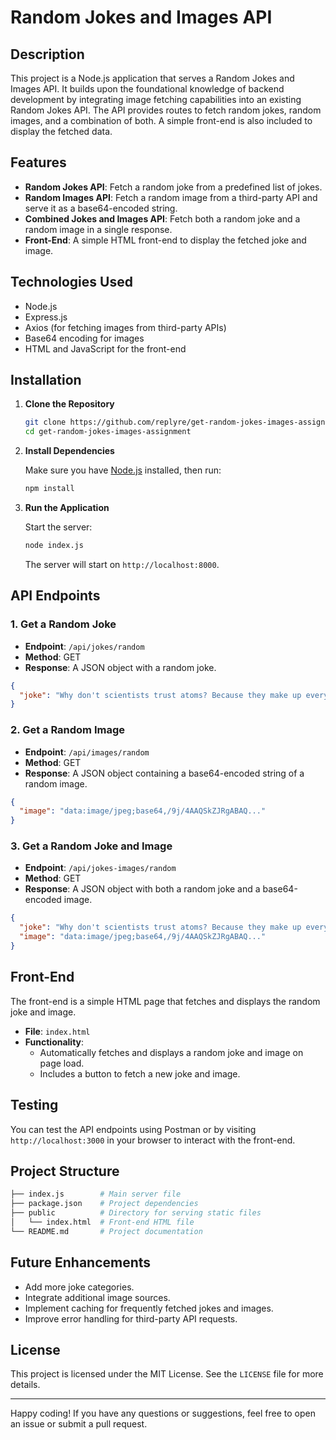 # Random Jokes and Images API

## Description

This project is a Node.js application that serves a Random Jokes and Images API. It builds upon the foundational knowledge of backend development by integrating image fetching capabilities into an existing Random Jokes API. The API provides routes to fetch random jokes, random images, and a combination of both. A simple front-end is also included to display the fetched data.

## Features

- **Random Jokes API**: Fetch a random joke from a predefined list of jokes.
- **Random Images API**: Fetch a random image from a third-party API and serve it as a base64-encoded string.
- **Combined Jokes and Images API**: Fetch both a random joke and a random image in a single response.
- **Front-End**: A simple HTML front-end to display the fetched joke and image.

## Technologies Used

- Node.js
- Express.js
- Axios (for fetching images from third-party APIs)
- Base64 encoding for images
- HTML and JavaScript for the front-end

## Installation

1. **Clone the Repository**

   ```bash
   git clone https://github.com/replyre/get-random-jokes-images-assignment.git
   cd get-random-jokes-images-assignment
   ```

2. **Install Dependencies**

   Make sure you have [Node.js](https://nodejs.org/) installed, then run:

   ```bash
   npm install
   ```

3. **Run the Application**

   Start the server:

   ```bash
   node index.js
   ```

   The server will start on `http://localhost:8000`.

## API Endpoints

### 1. **Get a Random Joke**

   - **Endpoint**: `/api/jokes/random`
   - **Method**: GET
   - **Response**: A JSON object with a random joke.
   
   ```json
   {
     "joke": "Why don't scientists trust atoms? Because they make up everything!"
   }
   ```

### 2. **Get a Random Image**

   - **Endpoint**: `/api/images/random`
   - **Method**: GET
   - **Response**: A JSON object containing a base64-encoded string of a random image.
   
   ```json
   {
     "image": "data:image/jpeg;base64,/9j/4AAQSkZJRgABAQ..."
   }
   ```

### 3. **Get a Random Joke and Image**

   - **Endpoint**: `/api/jokes-images/random`
   - **Method**: GET
   - **Response**: A JSON object with both a random joke and a base64-encoded image.
   
   ```json
   {
     "joke": "Why don't scientists trust atoms? Because they make up everything!",
     "image": "data:image/jpeg;base64,/9j/4AAQSkZJRgABAQ..."
   }
   ```

## Front-End

The front-end is a simple HTML page that fetches and displays the random joke and image. 

- **File**: `index.html`
- **Functionality**: 
  - Automatically fetches and displays a random joke and image on page load.
  - Includes a button to fetch a new joke and image.

## Testing

You can test the API endpoints using Postman or by visiting `http://localhost:3000` in your browser to interact with the front-end.

## Project Structure

```bash
├── index.js        # Main server file
├── package.json    # Project dependencies
├── public          # Directory for serving static files
│   └── index.html  # Front-end HTML file
└── README.md       # Project documentation
```

## Future Enhancements

- Add more joke categories.
- Integrate additional image sources.
- Implement caching for frequently fetched jokes and images.
- Improve error handling for third-party API requests.

## License

This project is licensed under the MIT License. See the `LICENSE` file for more details.

---

Happy coding! If you have any questions or suggestions, feel free to open an issue or submit a pull request.
